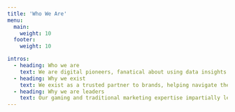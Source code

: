 ```yaml
---
title: 'Who We Are'
menu:
  main:
    weight: 10
  footer:
    weight: 10

intros:
  - heading: Who we are
    text: We are digital pioneers, fanatical about using data insights to help brands engage with consumers through gaming.
  - heading: Why we exist
    text: We exist as a trusted partner to brands, helping navigate the evolving landscape of gaming marketing and content production.
  - heading: Why we are leaders
    text: Our gaming and traditional marketing expertise impartially leads brand entry and strategy in the digital realm, delivering evergreen strategies that convert.
---
```

